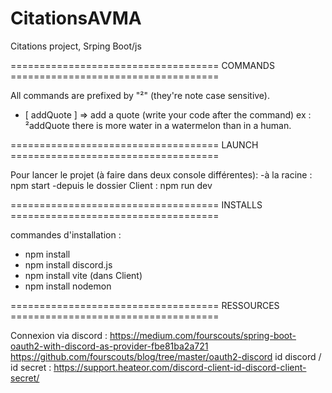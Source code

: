 # CitationsAVMA
Citations project, Srping Boot/js

 ==================================== COMMANDS ====================================

All commands are prefixed by "²" (they're note case sensitive).

  - [   addQuote  ]   =>    add a quote (write your code after the command)
ex : ²addQuote there is more water in a watermelon than in a human.

  ==================================== LAUNCH ====================================

Pour lancer le projet (à faire dans deux console différentes):
  -à la racine : npm start
  -depuis le dossier Client : npm run dev

 ==================================== INSTALLS ====================================

commandes d'installation :
  - npm install
  - npm install discord.js
  - npm install vite          (dans Client)
  - npm install nodemon

 ==================================== RESSOURCES ====================================

Connexion via discord :
  https://medium.com/fourscouts/spring-boot-oauth2-with-discord-as-provider-fbe81ba2a721
  https://github.com/fourscouts/blog/tree/master/oauth2-discord
id discord / id secret :
  https://support.heateor.com/discord-client-id-discord-client-secret/
